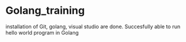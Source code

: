 # Golang_training
installation of Git, golang, visual studio are done. 
Succesfully able to run hello world program in Golang